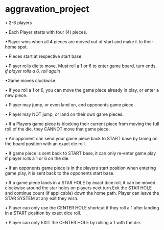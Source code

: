 # aggravation_project

• 2-6 players

• Each Player starts with four (4) pieces. 
  
•Player wins when all 4 pieces are moved out of start and make it to their home spot.

• Pieces start at respective start base

• Player rolls die to move. Must roll a 1 or 6 to enter game board. turn ends.
  *if player rolls a 6, roll again*

•Game moves clockwise.

• If you roll a 1 or 6, you can move the game piece already in play, or enter a new piece. 

• Player may jump, or even land on, and opponents game piece.

• Player may NOT jump, or land on their own game pieces. 

• If a Players game piece is blocking their current piece from moving the full roll of the die, they CANNOT move that game piece.

• An opponent can send your game piece back to START base by laning on the board position with an exact die roll.

• If game piece is sent back to START base, it can only re-enter game play if player rolls a 1 or 6 on the die.

• If an opponents game piece is in the players start position when entering game play, it is sent back to the opponents start base.

• If a game piece lands in a STAR HOLE by exact dice roll, it can be moved clockwise around the star holes on players next turn.Exit the STAR HOLE and continue count (if applicable) down the home path. Player can leave the STAR SYSTEM at any exit they wish.

• Player can only use the CENTER HOLE shortcut if they roll a 1 after landing in a START position by exact dice roll.

• Player can only EXIT the CENTER HOLE by rolling a 1 with the die.































